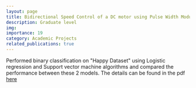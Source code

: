 ```yaml
---
layout: page
title: Bidirectional Speed Control of a DC motor using Pulse Width Modulation
description: Graduate level
img:
importance: 19
category: Academic Projects
related_publications: true
---
```


Performed binary classification on "Happy Dataset" using Logistic regression and Support vector machine algorithms and compared the performance between these 2 models. The details can be found in the pdf [here][LINK]



[LINK]:https://drive.google.com/file/d/1YoifKh4I6IPSAl-Wb13wE-IepdGaufCQ/view?usp=sharing